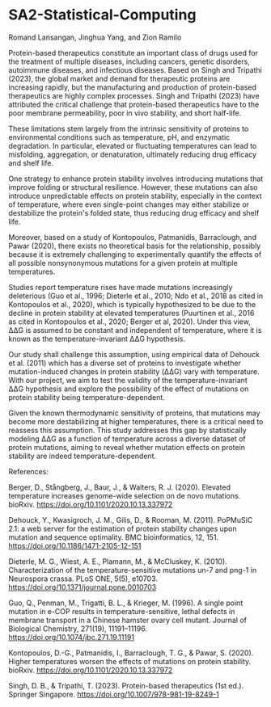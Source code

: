 # SA2-Statistical-Computing
Romand Lansangan, Jinghua Yang, and Zion Ramilo

Protein-based therapeutics constitute an important class of drugs used for the treatment of multiple diseases, including cancers, genetic disorders, autoimmune diseases, and infectious diseases. Based on Singh and Tripathi (2023), the global market and demand for therapeutic proteins are increasing rapidly, but the manufacturing and production of protein-based therapeutics are highly complex processes. Singh and Tripathi (2023) have attributed the critical challenge that protein-based therapeutics have to the poor membrane permeability, poor in vivo stability, and short half-life. 

These limitations stem largely from the intrinsic sensitivity of proteins to environmental conditions such as temperature, pH, and enzymatic degradation. In particular, elevated or fluctuating temperatures can lead to misfolding, aggregation, or denaturation, ultimately reducing drug efficacy and shelf life.

One strategy to enhance protein stability involves introducing mutations that improve folding or structural resilience. However, these mutations can also introduce unpredictable effects on protein stability, especially in the context of temperature, where even single-point changes may either stabilize or destabilize the protein's folded state, thus reducing drug efficacy and shelf life.

Moreover, based on a study of Kontopoulos, Patmanidis, Barraclough, and Pawar (2020), there exists no theoretical basis for the relationship, possibly because it is extremely challenging to experimentally quantify the effects of all possible nonsynonymous mutations for a given protein at multiple temperatures. 

Studies report temperature rises have made mutations increasingly deleterious  (Guo et al., 1996; Dieterle et al., 2010; Ndo et al., 2018 as cited in Kontopoulos et al., 2020), which is typically hypothesized to be due to the decline in protein stability at elevated temperatures (Puurtinen et al., 2016 as cited in Kontopoulos et al., 2020; Berger et al, 2020). Under this view, ΔΔG is assumed to be constant and independent of temperature, where it is known as the temperature-invariant ΔΔG hypothesis.

Our study shall challenge this assumption, using empirical data of Dehouck et al. (2011) which has a diverse set of proteins to investigate whether mutation-induced changes in protein stability (ΔΔG) vary with temperature. With our project, we aim to test the validity of the temperature-invariant ΔΔG hypothesis and explore the possibility of the effect of mutations on protein stability being temperature-dependent.

Given the known thermodynamic sensitivity of proteins, that mutations may become more destabilizing at higher temperatures, there is a critical need to reassess this assumption. This study addresses this gap by statistically modeling ΔΔG as a function of temperature across a diverse dataset of protein mutations, aiming to reveal whether mutation effects on protein stability are indeed temperature-dependent.

References:

Berger, D., Stångberg, J., Baur, J., & Walters, R. J. (2020). Elevated temperature increases genome-wide selection on de novo mutations. bioRxiv. https://doi.org/10.1101/2020.10.13.337972

Dehouck, Y., Kwasigroch, J. M., Gilis, D., & Rooman, M. (2011). PoPMuSiC 2.1: a web server for the estimation of protein stability changes upon mutation and sequence optimality. BMC bioinformatics, 12, 151. https://doi.org/10.1186/1471-2105-12-151

Dieterle, M. G., Wiest, A. E., Plamann, M., & McCluskey, K. (2010). Characterization of the temperature-sensitive mutations un-7 and png-1 in Neurospora crassa. PLoS ONE, 5(5), e10703. https://doi.org/10.1371/journal.pone.0010703

Guo, Q., Penman, M., Trigatti, B. L., & Krieger, M. (1996). A single point mutation in e-COP results in temperature-sensitive, lethal defects in membrane transport in a Chinese hamster ovary cell mutant. Journal of Biological Chemistry, 271(19), 11191–11196. https://doi.org/10.1074/jbc.271.19.11191

Kontopoulos, D.-G., Patmanidis, I., Barraclough, T. G., & Pawar, S. (2020). Higher temperatures worsen the effects of mutations on protein stability. bioRxiv. https://doi.org/10.1101/2020.10.13.337972

Singh, D. B., & Tripathi, T. (2023). Protein-based therapeutics (1st ed.). Springer Singapore. https://doi.org/10.1007/978-981-19-8249-1

